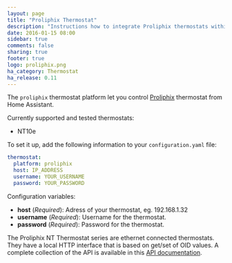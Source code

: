 ```yaml
---
layout: page
title: "Proliphix Thermostat"
description: "Instructions how to integrate Proliphix thermostats within Home Assistant."
date: 2016-01-15 08:00
sidebar: true
comments: false
sharing: true
footer: true
logo: proliphix.png
ha_category: Thermostat
ha_release: 0.11
---
```



The `proliphix` thermostat platform let you control [Proliphix](http://www.proliphix.com) thermostat from Home Assistant.

Currently supported and tested thermostats:

- NT10e

To set it up, add the following information to your `configuration.yaml` file:

```yaml
thermostat:
  platform: proliphix
  host: IP_ADDRESS
  username: YOUR_USERNAME
  password: YOUR_PASSWORD
```

Configuration variables:

- **host** (*Required*): Adress of your thermostat, eg. 192.168.1.32
- **username** (*Required*): Username for the thermostat.
- **password** (*Required*): Password for the thermostat.

The Proliphix NT Thermostat series are ethernet connected
thermostats. They have a local HTTP interface that is based on get/set
of OID values. A complete collection of the API is available in this
[API documentation](https://github.com/sdague/thermostat.rb/blob/master/docs/PDP_API_R1_11.pdf).
